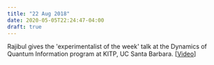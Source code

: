 ```yaml
---
title: "22 Aug 2018"
date: 2020-05-05T22:24:47-04:00
draft: true
---
```


Rajibul gives the 'experimentalist of the week' talk at the Dynamics of Quantum Information program at KITP, UC Santa Barbara. [<a href="http://online.kitp.ucsb.edu/online/dynq18/islam/" target="_blank">Video</a>]
